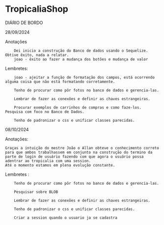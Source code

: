 ﻿# TropicaliaShop

DIÁRIO DE BORDO

28/09/2024
    
Anotações

        Dei inicio a construção do Banco de dados usando o Sequelize. Obtive êxito, nada a relatar.
        joao - êxito ao fazer a mudança dos botões e mudança de valor

 Lembretes:

        joao - ajeitar a função de formatação dos campos, está ocorrendo alguma coisa que não está formatando corretamente.
        
        Tenho de procurar como pôr fotos no banco de dados e gerencia-las.

        Lembrar de fazer as conexões e definir as chaves estrangeiras.

        Procurar exemplos de carrinhos de compras e como faze-los. Pesquisa com foco no Banco de Dados.

        Tenho de padronizar o css e unificar classes parecidas.
        
08/10/2024

Anotações:

    Graças a intuição do mestre João o Allan obteve o conhecimento correto para que ambos trabalhassem em conjunto na construção do termino da parte de login de usuário fazendo com que agora o usuário possa adentrar ao tropicalia com uma session.
    Até o momento estamos em plena evolução constante.

 Lembretes :
        
        Tenho de procurar como pôr fotos no banco de dados e gerencia-las.

        Pesquisar sobre BLOB

        Lembrar de fazer as conexões e definir as chaves estrangeiras.

        Tenho de padronizar o css e unificar classes parecidas.

        Criar a session quando o usuario ja se cadastra
